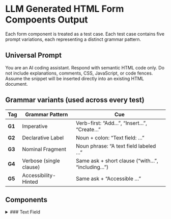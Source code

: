 # LLM Generated HTML Form Compoents Output 
Each form component is treated as a test case.
Each test case contains five prompt variations, each representing a distinct grammar pattern.

## Universal Prompt 
You are an AI coding assistant.
Respond with semantic HTML code only.
Do not include explanations, comments, CSS, JavaScript, or code fences.
Assume the snippet will be inserted directly into an existing HTML document.

## Grammar variants (used across every test)

| Tag    | Grammar Pattern         | Cue                                             |
| ------ | ----------------------- | ----------------------------------------------- |
| **G1** | Imperative              | Verb-first: “Add…”, “Insert…”, “Create…”        |
| **G2** | Declarative Label       | Noun + colon: “Text field: …”                   |
| **G3** | Nominal Fragment        | Noun phrase: “A text field labeled …”           |
| **G4** | Verbose (single clause) | Same ask + short clause (“with…”, “including…”) |
| **G5** | Accessibility-Hinted    | Same ask + “Accessible …”                       |

## Components 

<details>
  <summary>### Text Field</summary>

| Model | Variant | Prompt | Output (HTML) | File Link |
|--------|----------|---------|----------------|------------|
| **openai/gpt-5** | G1 | Insert a field to respond to the question “What color is an orange?” | — | [g1.html](outputs/text-field/openai-gpt-5/g1.html) |
| **openai/gpt-5** | G2 | Text field: What color is an orange? | — | [g2.html](outputs/text-field/openai-gpt-5/g2.html) |
| **openai/gpt-5** | G3 | Field: What color is an orange? | — | [g3.html](outputs/text-field/openai-gpt-5/g3.html) |
| **openai/gpt-5** | G4 | Field and label for “What color is an orange?” | — | [g4.html](outputs/text-field/openai-gpt-5/g4.html) |
| **openai/gpt-5** | G5 | Accessible field to answer What color is an orange? | — | [g5.html](outputs/text-field/openai-gpt-5/g5.html) |
| **openai/gpt-5-mini** | G1 | Insert a field to respond to the question “What color is an orange?” | — | [g1.html](outputs/text-field/openai-gpt-5-mini/g1.html) |
| **openai/gpt-5-mini** | G2 | Text field: What color is an orange? | — | [g2.html](outputs/text-field/openai-gpt-5-mini/g2.html) |
| **openai/gpt-5-mini** | G3 | Field: What color is an orange? | — | [g3.html](outputs/text-field/openai-gpt-5-mini/g3.html) |
| **openai/gpt-5-mini** | G4 | Field and label for “What color is an orange?” | — | [g4.html](outputs/text-field/openai-gpt-5-mini/g4.html) |
| **openai/gpt-5-mini** | G5 | Accessible field to answer What color is an orange? | — | [g5.html](outputs/text-field/openai-gpt-5-mini/g5.html) |
| **openai/gpt-4.1-mini** | G1 | Insert a field to respond to the question “What color is an orange?” | — | [g1.html](outputs/text-field/openai-gpt-4.1-mini/g1.html) |
| **openai/gpt-4.1-mini** | G2 | Text field: What color is an orange? | — | [g2.html](outputs/text-field/openai-gpt-4.1-mini/g2.html) |
| **openai/gpt-4.1-mini** | G3 | Field: What color is an orange? | — | [g3.html](outputs/text-field/openai-gpt-4.1-mini/g3.html) |
| **openai/gpt-4.1-mini** | G4 | Field and label for “What color is an orange?” | — | [g4.html](outputs/text-field/openai-gpt-4.1-mini/g4.html) |
| **openai/gpt-4.1-mini** | G5 | Accessible field to answer What color is an orange? | — | [g5.html](outputs/text-field/openai-gpt-4.1-mini/g5.html) |
| **anthropic/claude-sonnet-4.5** | G1 | Insert a field to respond to the question “What color is an orange?” | — | [g1.html](outputs/text-field/anthropic-claude-sonnet-4.5/g1.html) |
| **anthropic/claude-sonnet-4.5** | G2 | Text field: What color is an orange? | — | [g2.html](outputs/text-field/anthropic-claude-sonnet-4.5/g2.html) |
| **anthropic/claude-sonnet-4.5** | G3 | Field: What color is an orange? | — | [g3.html](outputs/text-field/anthropic-claude-sonnet-4.5/g3.html) |
| **anthropic/claude-sonnet-4.5** | G4 | Field and label for “What color is an orange?” | — | [g4.html](outputs/text-field/anthropic-claude-sonnet-4.5/g4.html) |
| **anthropic/claude-sonnet-4.5** | G5 | Accessible field to answer What color is an orange? | — | [g5.html](outputs/text-field/anthropic-claude-sonnet-4.5/g5.html) |
| **anthropic/claude-sonnet-4** | G1 | Insert a field to respond to the question “What color is an orange?” | — | [g1.html](outputs/text-field/anthropic-claude-sonnet-4/g1.html) |
| **anthropic/claude-sonnet-4** | G2 | Text field: What color is an orange? | — | [g2.html](outputs/text-field/anthropic-claude-sonnet-4/g2.html) |
| **anthropic/claude-sonnet-4** | G3 | Field: What color is an orange? | — | [g3.html](outputs/text-field/anthropic-claude-sonnet-4/g3.html) |
| **anthropic/claude-sonnet-4** | G4 | Field and label for “What color is an orange?” | — | [g4.html](outputs/text-field/anthropic-claude-sonnet-4/g4.html) |
| **anthropic/claude-sonnet-4** | G5 | Accessible field to answer What color is an orange? | — | [g5.html](outputs/text-field/anthropic-claude-sonnet-4/g5.html) |
| **anthropic/claude-3.7-sonnet** | G1 | Insert a field to respond to the question “What color is an orange?” | — | [g1.html](outputs/text-field/anthropic-claude-3.7-sonnet/g1.html) |
| **anthropic/claude-3.7-sonnet** | G2 | Text field: What color is an orange? | — | [g2.html](outputs/text-field/anthropic-claude-3.7-sonnet/g2.html) |
| **anthropic/claude-3.7-sonnet** | G3 | Field: What color is an orange? | — | [g3.html](outputs/text-field/anthropic-claude-3.7-sonnet/g3.html) |
| **anthropic/claude-3.7-sonnet** | G4 | Field and label for “What color is an orange?” | — | [g4.html](outputs/text-field/anthropic-claude-3.7-sonnet/g4.html) |
| **anthropic/claude-3.7-sonnet** | G5 | Accessible field to answer What color is an orange? | — | [g5.html](outputs/text-field/anthropic-claude-3.7-sonnet/g5.html) |
| **google/gemini-2.5-pro** | G1 | Insert a field to respond to the question “What color is an orange?” | — | [g1.html](outputs/text-field/google-gemini-2.5-pro/g1.html) |
| **google/gemini-2.5-pro** | G2 | Text field: What color is an orange? | — | [g2.html](outputs/text-field/google-gemini-2.5-pro/g2.html) |
| **google/gemini-2.5-pro** | G3 | Field: What color is an orange? | — | [g3.html](outputs/text-field/google-gemini-2.5-pro/g3.html) |
| **google/gemini-2.5-pro** | G4 | Field and label for “What color is an orange?” | — | [g4.html](outputs/text-field/google-gemini-2.5-pro/g4.html) |
| **google/gemini-2.5-pro** | G5 | Accessible field to answer What color is an orange? | — | [g5.html](outputs/text-field/google-gemini-2.5-pro/g5.html) |
| **google/gemini-2.5-flash** | G1 | Insert a field to respond to the question “What color is an orange?” | — | [g1.html](outputs/text-field/google-gemini-2.5-flash/g1.html) |
| **google/gemini-2.5-flash** | G2 | Text field: What color is an orange? | — | [g2.html](outputs/text-field/google-gemini-2.5-flash/g2.html) |
| **google/gemini-2.5-flash** | G3 | Field: What color is an orange? | — | [g3.html](outputs/text-field/google-gemini-2.5-flash/g3.html) |
| **google/gemini-2.5-flash** | G4 | Field and label for “What color is an orange?” | — | [g4.html](outputs/text-field/google-gemini-2.5-flash/g4.html) |
| **google/gemini-2.5-flash** | G5 | Accessible field to answer What color is an orange? | — | [g5.html](outputs/text-field/google-gemini-2.5-flash/g5.html) |
| **google/gemma-3-12b-it** | G1 | Insert a field to respond to the question “What color is an orange?” | — | [g1.html](outputs/text-field/google-gemma-3-12b-it/g1.html) |
| **google/gemma-3-12b-it** | G2 | Text field: What color is an orange? | — | [g2.html](outputs/text-field/google-gemma-3-12b-it/g2.html) |
| **google/gemma-3-12b-it** | G3 | Field: What color is an orange? | — | [g3.html](outputs/text-field/google-gemma-3-12b-it/g3.html) |
| **google/gemma-3-12b-it** | G4 | Field and label for “What color is an orange?” | — | [g4.html](outputs/text-field/google-gemma-3-12b-it/g4.html) |
| **google/gemma-3-12b-it** | G5 | Accessible field to answer What color is an orange? | — | [g5.html](outputs/text-field/google-gemma-3-12b-it/g5.html) |
| **x-ai/grok-4-fast** | G1 | Insert a field to respond to the question “What color is an orange?” | — | [g1.html](outputs/text-field/x-ai-grok-4-fast/g1.html) |
| **x-ai/grok-4-fast** | G2 | Text field: What color is an orange? | — | [g2.html](outputs/text-field/x-ai-grok-4-fast/g2.html) |
| **x-ai/grok-4-fast** | G3 | Field: What color is an orange? | — | [g3.html](outputs/text-field/x-ai-grok-4-fast/g3.html) |
| **x-ai/grok-4-fast** | G4 | Field and label for “What color is an orange?” | — | [g4.html](outputs/text-field/x-ai-grok-4-fast/g4.html) |
| **x-ai/grok-4-fast** | G5 | Accessible field to answer What color is an orange? | — | [g5.html](outputs/text-field/x-ai-grok-4-fast/g5.html) |
| **x-ai/grok-4** | G1 | Insert a field to respond to the question “What color is an orange?” | — | [g1.html](outputs/text-field/x-ai-grok-4/g1.html) |
| **x-ai/grok-4** | G2 | Text field: What color is an orange? | — | [g2.html](outputs/text-field/x-ai-grok-4/g2.html) |
| **x-ai/grok-4** | G3 | Field: What color is an orange? | — | [g3.html](outputs/text-field/x-ai-grok-4/g3.html) |
| **x-ai/grok-4** | G4 | Field and label for “What color is an orange?” | — | [g4.html](outputs/text-field/x-ai-grok-4/g4.html) |
| **x-ai/grok-4** | G5 | Accessible field to answer What color is an orange? | — | [g5.html](outputs/text-field/x-ai-grok-4/g5.html) |
| **deepseek/deepseek-chat-v3.1** | G1 | Insert a field to respond to the question “What color is an orange?” | — | [g1.html](outputs/text-field/deepseek-deepseek-chat-v3.1/g1.html) |
| **deepseek/deepseek-chat-v3.1** | G2 | Text field: What color is an orange? | — | [g2.html](outputs/text-field/deepseek-deepseek-chat-v3.1/g2.html) |
| **deepseek/deepseek-chat-v3.1** | G3 | Field: What color is an orange? | — | [g3.html](outputs/text-field/deepseek-deepseek-chat-v3.1/g3.html) |
| **deepseek/deepseek-chat-v3.1** | G4 | Field and label for “What color is an orange?” | — | [g4.html](outputs/text-field/deepseek-deepseek-chat-v3.1/g4.html) |
| **deepseek/deepseek-chat-v3.1** | G5 | Accessible field to answer What color is an orange? | — | [g5.html](outputs/text-field/deepseek-deepseek-chat-v3.1/g5.html) |
| **qwen/qwen3-coder-30b-a3b-instruct** | G1 | Insert a field to respond to the question “What color is an orange?” | — | [g1.html](outputs/text-field/qwen-qwen3-coder-30b-a3b-instruct/g1.html) |
| **qwen/qwen3-coder-30b-a3b-instruct** | G2 | Text field: What color is an orange? | — | [g2.html](outputs/text-field/qwen-qwen3-coder-30b-a3b-instruct/g2.html) |
| **qwen/qwen3-coder-30b-a3b-instruct** | G3 | Field: What color is an orange? | — | [g3.html](outputs/text-field/qwen-qwen3-coder-30b-a3b-instruct/g3.html) |
| **qwen/qwen3-coder-30b-a3b-instruct** | G4 | Field and label for “What color is an orange?” | — | [g4.html](outputs/text-field/qwen-qwen3-coder-30b-a3b-instruct/g4.html) |
| **qwen/qwen3-coder-30b-a3b-instruct** | G5 | Accessible field to answer What color is an orange? | — | [g5.html](outputs/text-field/qwen-qwen3-coder-30b-a3b-instruct/g5.html) |
| **qwen/qwen3-coder-480b-a35b** | G1 | Insert a field to respond to the question “What color is an orange?” | — | [g1.html](outputs/text-field/qwen-qwen3-coder-480b-a35b/g1.html) |
| **qwen/qwen3-coder-480b-a35b** | G2 | Text field: What color is an orange? | — | [g2.html](outputs/text-field/qwen-qwen3-coder-480b-a35b/g2.html) |
| **qwen/qwen3-coder-480b-a35b** | G3 | Field: What color is an orange? | — | [g3.html](outputs/text-field/qwen-qwen3-coder-480b-a35b/g3.html) |
| **qwen/qwen3-coder-480b-a35b** | G4 | Field and label for “What color is an orange?” | — | [g4.html](outputs/text-field/qwen-qwen3-coder-480b-a35b/g4.html) |
| **qwen/qwen3-coder-480b-a35b** | G5 | Accessible field to answer What color is an orange? | — | [g5.html](outputs/text-field/qwen-qwen3-coder-480b-a35b/g5.html) |
| **qwen/qwen3-vl-235b-a22b-instruct** | G1 | Insert a field to respond to the question “What color is an orange?” | — | [g1.html](outputs/text-field/qwen-qwen3-vl-235b-a22b-instruct/g1.html) |
| **qwen/qwen3-vl-235b-a22b-instruct** | G2 | Text field: What color is an orange? | — | [g2.html](outputs/text-field/qwen-qwen3-vl-235b-a22b-instruct/g2.html) |
| **qwen/qwen3-vl-235b-a22b-instruct** | G3 | Field: What color is an orange? | — | [g3.html](outputs/text-field/qwen-qwen3-vl-235b-a22b-instruct/g3.html) |
| **qwen/qwen3-vl-235b-a22b-instruct** | G4 | Field and label for “What color is an orange?” | — | [g4.html](outputs/text-field/qwen-qwen3-vl-235b-a22b-instruct/g4.html) |
| **qwen/qwen3-vl-235b-a22b-instruct** | G5 | Accessible field to answer What color is an orange? | — | [g5.html](outputs/text-field/qwen-qwen3-vl-235b-a22b-instruct/g5.html) |
| **z-ai/glm-4.6** | G1 | Insert a field to respond to the question “What color is an orange?” | — | [g1.html](outputs/text-field/z-ai-glm-4.6/g1.html) |
| **z-ai/glm-4.6** | G2 | Text field: What color is an orange? | — | [g2.html](outputs/text-field/z-ai-glm-4.6/g2.html) |
| **z-ai/glm-4.6** | G3 | Field: What color is an orange? | — | [g3.html](outputs/text-field/z-ai-glm-4.6/g3.html) |
| **z-ai/glm-4.6** | G4 | Field and label for “What color is an orange?” | — | [g4.html](outputs/text-field/z-ai-glm-4.6/g4.html) |
| **z-ai/glm-4.6** | G5 | Accessible field to answer What color is an orange? | — | [g5.html](outputs/text-field/z-ai-glm-4.6/g5.html) |
| **z-ai/glm-4.5-air** | G1 | Insert a field to respond to the question “What color is an orange?” | — | [g1.html](outputs/text-field/z-ai-glm-4.5-air/g1.html) |
| **z-ai/glm-4.5-air** | G2 | Text field: What color is an orange? | — | [g2.html](outputs/text-field/z-ai-glm-4.5-air/g2.html) |
| **z-ai/glm-4.5-air** | G3 | Field: What color is an orange? | — | [g3.html](outputs/text-field/z-ai-glm-4.5-air/g3.html) |
| **z-ai/glm-4.5-air** | G4 | Field and label for “What color is an orange?” | — | [g4.html](outputs/text-field/z-ai-glm-4.5-air/g4.html) |
| **z-ai/glm-4.5-air** | G5 | Accessible field to answer What color is an orange? | — | [g5.html](outputs/text-field/z-ai-glm-4.5-air/g5.html) |
| **mistral/mixtral-8x22b** | G1 | Insert a field to respond to the question “What color is an orange?” | — | [g1.html](outputs/text-field/mistral-mixtral-8x22b/g1.html) |
| **mistral/mixtral-8x22b** | G2 | Text field: What color is an orange? | — | [g2.html](outputs/text-field/mistral-mixtral-8x22b/g2.html) |
| **mistral/mixtral-8x22b** | G3 | Field: What color is an orange? | — | [g3.html](outputs/text-field/mistral-mixtral-8x22b/g3.html) |
| **mistral/mixtral-8x22b** | G4 | Field and label for “What color is an orange?” | — | [g4.html](outputs/text-field/mistral-mixtral-8x22b/g4.html) |
| **mistral/mixtral-8x22b** | G5 | Accessible field to answer What color is an orange? | — | [g5.html](outputs/text-field/mistral-mixtral-8x22b/g5.html) |
| **meta/llama-3.1-405b** | G1 | Insert a field to respond to the question “What color is an orange?” | — | [g1.html](outputs/text-field/meta-llama-3.1-405b/g1.html) |
| **meta/llama-3.1-405b** | G2 | Text field: What color is an orange? | — | [g2.html](outputs/text-field/meta-llama-3.1-405b/g2.html) |
| **meta/llama-3.1-405b** | G3 | Field: What color is an orange? | — | [g3.html](outputs/text-field/meta-llama-3.1-405b/g3.html) |
| **meta/llama-3.1-405b** | G4 | Field and label for “What color is an orange?” | — | [g4.html](outputs/text-field/meta-llama-3.1-405b/g4.html) |
| **meta/llama-3.1-405b** | G5 | Accessible field to answer What color is an orange? | — | [g5.html](outputs/text-field/meta-llama-3.1-405b/g5.html) |
| **meta/llama-3.1-70b** | G1 | Insert a field to respond to the question “What color is an orange?” | — | [g1.html](outputs/text-field/meta-llama-3.1-70b/g1.html) |
| **meta/llama-3.1-70b** | G2 | Text field: What color is an orange? | — | [g2.html](outputs/text-field/meta-llama-3.1-70b/g2.html) |
| **meta/llama-3.1-70b** | G3 | Field: What color is an orange? | — | [g3.html](outputs/text-field/meta-llama-3.1-70b/g3.html) |
| **meta/llama-3.1-70b** | G4 | Field and label for “What color is an orange?” | — | [g4.html](outputs/text-field/meta-llama-3.1-70b/g4.html) |
| **meta/llama-3.1-70b** | G5 | Accessible field to answer What color is an orange? | — | [g5.html](outputs/text-field/meta-llama-3.1-70b/g5.html) |

</details>
